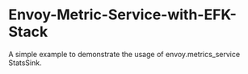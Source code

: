# Envoy-Metric-Service-with-EFK-Stack
A simple example to demonstrate the usage of envoy.metrics_service StatsSink.
